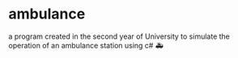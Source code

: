 # ambulance 
a program created in the second year of University to simulate the operation of an ambulance station using c# 🚑
